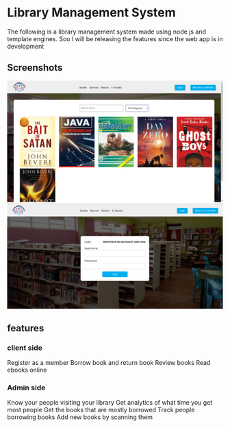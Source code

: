 # Library Management System

The following is a library management system made using node js  and template engines. Soo I will be releasing the features since the web app is in development

## Screenshots

<img src="screenshots/screenshot1.png"/>

<img src="screenshots/screenshot2.png"/>

## features

### client side
Register as a member
Borrow book and return book
Review books
Read ebooks online


### Admin side
Know your people visiting your library
Get analytics of what time you get most people
Get the books that are mostly borrowed
Track people borrowing books
Add new books by scanning them


